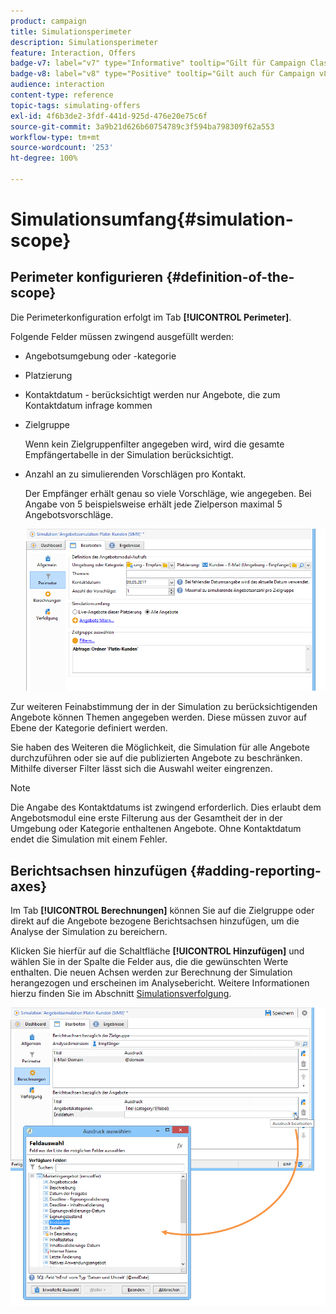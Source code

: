 ```yaml
---
product: campaign
title: Simulationsperimeter
description: Simulationsperimeter
feature: Interaction, Offers
badge-v7: label="v7" type="Informative" tooltip="Gilt für Campaign Classic v7"
badge-v8: label="v8" type="Positive" tooltip="Gilt auch für Campaign v8"
audience: interaction
content-type: reference
topic-tags: simulating-offers
exl-id: 4f6b3de2-3fdf-441d-925d-476e20e75c6f
source-git-commit: 3a9b21d626b60754789c3f594ba798309f62a553
workflow-type: tm+mt
source-wordcount: '253'
ht-degree: 100%

---
```


# Simulationsumfang{#simulation-scope}



## Perimeter konfigurieren {#definition-of-the-scope}

Die Perimeterkonfiguration erfolgt im Tab **[!UICONTROL Perimeter]**.

Folgende Felder müssen zwingend ausgefüllt werden:

* Angebotsumgebung oder -kategorie
* Platzierung
* Kontaktdatum - berücksichtigt werden nur Angebote, die zum Kontaktdatum infrage kommen
* Zielgruppe

  Wenn kein Zielgruppenfilter angegeben wird, wird die gesamte Empfängertabelle in der Simulation berücksichtigt.

* Anzahl an zu simulierenden Vorschlägen pro Kontakt.

  Der Empfänger erhält genau so viele Vorschläge, wie angegeben. Bei Angabe von 5 beispielsweise erhält jede Zielperson maximal 5 Angebotsvorschläge.

  ![](assets/offer_simulation_009.png)

Zur weiteren Feinabstimmung der in der Simulation zu berücksichtigenden Angebote können Themen angegeben werden. Diese müssen zuvor auf Ebene der Kategorie definiert werden.

Sie haben des Weiteren die Möglichkeit, die Simulation für alle Angebote durchzuführen oder sie auf die publizierten Angebote zu beschränken. Mithilfe diverser Filter lässt sich die Auswahl weiter eingrenzen.

>[!NOTE]
>
>Die Angabe des Kontaktdatums ist zwingend erforderlich. Dies erlaubt dem Angebotsmodul eine erste Filterung aus der Gesamtheit der in der Umgebung oder Kategorie enthaltenen Angebote. Ohne Kontaktdatum endet die Simulation mit einem Fehler.

## Berichtsachsen hinzufügen {#adding-reporting-axes}

Im Tab **[!UICONTROL Berechnungen]** können Sie auf die Zielgruppe oder direkt auf die Angebote bezogene Berichtsachsen hinzufügen, um die Analyse der Simulation zu bereichern.

Klicken Sie hierfür auf die Schaltfläche **[!UICONTROL Hinzufügen]** und wählen Sie in der Spalte die Felder aus, die die gewünschten Werte enthalten. Die neuen Achsen werden zur Berechnung der Simulation herangezogen und erscheinen im Analysebericht. Weitere Informationen hierzu finden Sie im Abschnitt [Simulationsverfolgung](../../interaction/using/simulation-tracking.md).

![](assets/offer_simulation_011.png)
